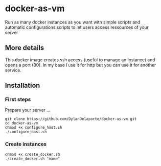 # docker-as-vm
Run as many docker instances as you want with simple scripts and automatic configurations scripts
to let users access ressources of your server

## More details
This docker image creates ssh access (useful to manage an instance) and opens a port (80).
In my case I use it for http but you can use it for another service.

## Installation
### First steps
Prepare your server ...
~~~~
git clone https://github.com/DylanDelaporte/docker-as-vm.git
cd docker-as-vm
chmod +x configure_host.sh
./configure_host.sh
~~~~

### Create instances
~~~~
chmod +x create_docker.sh
./create_docker.sh "name"
~~~~
